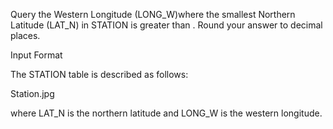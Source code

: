 Query the Western Longitude (LONG_W)where the smallest Northern Latitude (LAT_N) in STATION is greater than . Round your answer to  decimal places.

Input Format

The STATION table is described as follows:

Station.jpg

where LAT_N is the northern latitude and LONG_W is the western longitude.